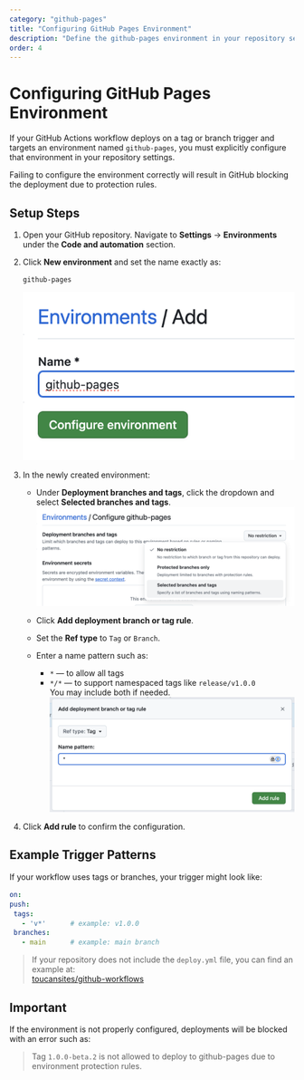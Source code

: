 ```yaml
---
category: "github-pages"
title: "Configuring GitHub Pages Environment"
description: "Define the github-pages environment in your repository settings and authorize deployments triggered by tags or branches in GitHub Actions."
order: 4
---
```


# Configuring GitHub Pages Environment

If your GitHub Actions workflow deploys on a tag or branch trigger and targets an environment named `github-pages`, you must explicitly configure that environment in your repository settings.

Failing to configure the environment correctly will result in GitHub blocking the deployment due to protection rules.

## Setup Steps

1. Open your GitHub repository. Navigate to **Settings** → **Environments** under the **Code and automation** section.

2. Click **New environment** and set the name exactly as:

   ```text
   github-pages
   ```

   ![image-add](./assets/image-add.png)

3. In the newly created environment:

   - Under **Deployment branches and tags**, click the dropdown and select **Selected branches and tags**.
     ![image-drop](./assets/image-drop.png)

   - Click **Add deployment branch or tag rule**.
   - Set the **Ref type** to `Tag` or `Branch`.
   - Enter a name pattern such as:
     - `*` — to allow all tags
     - `*/*` — to support namespaced tags like `release/v1.0.0`  
     You may include both if needed.
     ![image-pat](./assets/image-pat.png)

4. Click **Add rule** to confirm the configuration.

## Example Trigger Patterns

If your workflow uses tags or branches, your trigger might look like:

```yaml
on:
push:
 tags:
   - 'v*'      # example: v1.0.0
 branches:
   - main      # example: main branch
```

> If your repository does not include the `deploy.yml` file, you can find an example at:  
> [toucansites/github-workflows](https://github.com/toucansites/github-workflows)

## Important

If the environment is not properly configured, deployments will be blocked with an error such as:

> Tag `1.0.0-beta.2` is not allowed to deploy to github-pages due to environment protection rules.
